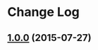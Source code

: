 Change Log
==========

## [1.0.0](https://github.com/sandrolutz/Android-Dialog/tree/1.0.0) (2015-07-27)